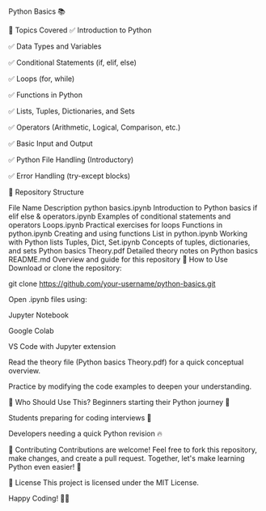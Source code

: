 Python Basics 📚




📖 Topics Covered
✅ Introduction to Python

✅ Data Types and Variables

✅ Conditional Statements (if, elif, else)

✅ Loops (for, while)

✅ Functions in Python

✅ Lists, Tuples, Dictionaries, and Sets

✅ Operators (Arithmetic, Logical, Comparison, etc.)

✅ Basic Input and Output

✅ Python File Handling (Introductory)

✅ Error Handling (try-except blocks)

📂 Repository Structure

File Name	Description
python basics.ipynb	Introduction to Python basics
if elif else & operators.ipynb	Examples of conditional statements and operators
Loops.ipynb	Practical exercises for loops
Functions in python.ipynb	Creating and using functions
List in python.ipynb	Working with Python lists
Tuples, Dict, Set.ipynb	Concepts of tuples, dictionaries, and sets
Python basics Theory.pdf	Detailed theory notes on Python basics
README.md	Overview and guide for this repository
🚀 How to Use
Download or clone the repository:

git clone https://github.com/your-username/python-basics.git

Open .ipynb files using:

Jupyter Notebook

Google Colab

VS Code with Jupyter extension

Read the theory file (Python basics Theory.pdf) for a quick conceptual overview.

Practice by modifying the code examples to deepen your understanding.

🎯 Who Should Use This?
Beginners starting their Python journey 🚀

Students preparing for coding interviews 🧠

Developers needing a quick Python revision 🔥

🤝 Contributing
Contributions are welcome! Feel free to fork this repository, make changes, and create a pull request.
Together, let's make learning Python even easier! 🌟

📜 License
This project is licensed under the MIT License.

Happy Coding! 🐍✨









